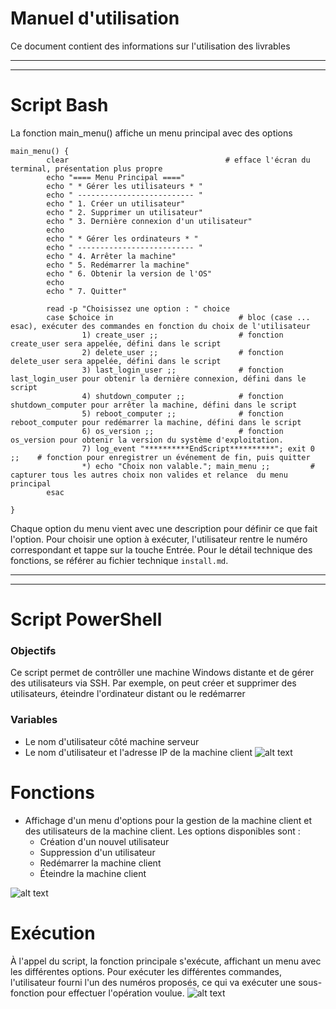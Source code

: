 # Manuel d'utilisation
Ce document contient des informations sur l'utilisation des livrables
________________________________________________________________________________________________
________________________________________________________________________________________________
# Script Bash

La fonction main_menu() affiche un menu principal avec des options
```
main_menu() {
        clear                                   # efface l'écran du terminal, présentation plus propre
        echo "==== Menu Principal ===="
        echo " * Gérer les utilisateurs * "
        echo " -------------------------- "
        echo " 1. Créer un utilisateur"
        echo " 2. Supprimer un utilisateur"
        echo " 3. Dernière connexion d'un utilisateur"
        echo
        echo " * Gérer les ordinateurs * "
        echo " -------------------------- "
        echo " 4. Arrêter la machine"
        echo " 5. Redémarrer la machine"
        echo " 6. Obtenir la version de l'OS"
        echo
        echo " 7. Quitter"

        read -p "Choisissez une option : " choice
        case $choice in                            # bloc (case ... esac), exécuter des commandes en fonction du choix de l'utilisateur
                1) create_user ;;                  # fonction create_user sera appelée, défini dans le script 
                2) delete_user ;;                  # fonction delete_user sera appelée, défini dans le script
                3) last_login_user ;;              # fonction last_login_user pour obtenir la dernière connexion, défini dans le script
                4) shutdown_computer ;;            # fonction shutdown_computer pour arrêter la machine, défini dans le script
                5) reboot_computer ;;              # fonction reboot_computer pour redémarrer la machine, défini dans le script
                6) os_version ;;                   # fonction os_version pour obtenir la version du système d'exploitation.
                7) log_event "**********EndScript**********"; exit 0 ;;    # fonction pour enregistrer un événement de fin, puis quitter
                *) echo "Choix non valable."; main_menu ;;         # capturer tous les autres choix non valides et relance  du menu principal
        esac

}
```
Chaque option du menu vient avec une description pour définir ce que fait l'option.
Pour choisir une option à exécuter, l'utilisateur rentre le numéro correspondant et tappe sur la touche Entrée.
Pour le détail technique des fonctions, se référer au fichier technique `install.md`.
________________________________________________________________________________________________
________________________________________________________________________________________________
# Script PowerShell
### Objectifs
Ce script permet de contrôller une machine Windows distante et de gérer des utilisateurs via SSH. Par exemple, on peut créer et supprimer des utilisateurs, éteindre l'ordinateur distant ou le redémarrer


### Variables
- Le nom d'utilisateur côté machine serveur
- Le nom d'utilisateur et l'adresse IP de la machine client
![alt text]([image.png](https://files.slack.com/files-pri/T6SG2QGG2-F07SVSQ0XB9/2.png))
# Fonctions
- Affichage d'un menu d'options pour la gestion de la machine client et des utilisateurs de la machine client. Les options disponibles sont :
    - Création d'un nouvel utilisateur
    - Suppression d'un utilisateur
    - Redémarrer la machine client
    - Éteindre la machine client

![alt text]([image-1.png](https://files.slack.com/files-pri/T6SG2QGG2-F07TZ7ABT9N/1.png))
# Exécution
À l'appel du script, la fonction principale s'exécute, affichant un menu avec les différentes options. Pour exécuter les différentes commandes, l'utilisateur fourni l'un des numéros proposés, ce qui va exécuter une sous-fonction pour effectuer l'opération voulue.
![alt text]([image-2.png](https://files.slack.com/files-pri/T6SG2QGG2-F07TP3Z1L49/3.png))
